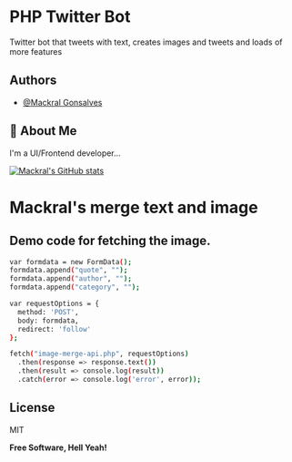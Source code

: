 
# PHP Twitter Bot

Twitter bot that tweets with text, creates images and tweets and loads of more features


## Authors

- [@Mackral Gonsalves](https://github.com/Mackral02)


## 🚀 About Me
I'm a UI/Frontend developer...

[![Mackral's GitHub stats](https://github-readme-stats.vercel.app/api?username=mackral02&count_private=true&show_icons=true&theme=dark)](https://github.com/mackral02/)
# Mackral's merge text and image
## Demo code for fetching the image.
```sh
var formdata = new FormData();
formdata.append("quote", "");
formdata.append("author", "");
formdata.append("category", "");

var requestOptions = {
  method: 'POST',
  body: formdata,
  redirect: 'follow'
};

fetch("image-merge-api.php", requestOptions)
  .then(response => response.text())
  .then(result => console.log(result))
  .catch(error => console.log('error', error));
```

## License

MIT

**Free Software, Hell Yeah!**

